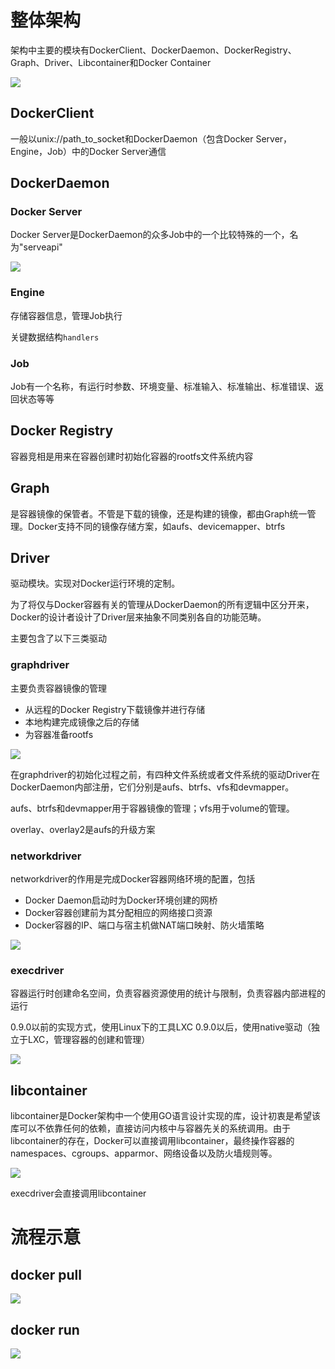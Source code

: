 # 整体架构

架构中主要的模块有DockerClient、DockerDaemon、DockerRegistry、Graph、Driver、Libcontainer和Docker Container

![](./docker整体架构.png)

## DockerClient

一般以unix://path_to_socket和DockerDaemon（包含Docker Server， Engine，Job）中的Docker Server通信

## DockerDaemon

### Docker Server

Docker Server是DockerDaemon的众多Job中的一个比较特殊的一个，名为"serveapi"

![](./docker-server架构示意图.png)

### Engine

存储容器信息，管理Job执行

关键数据结构`handlers`

### Job

Job有一个名称，有运行时参数、环境变量、标准输入、标准输出、标准错误、返回状态等等

## Docker Registry

容器竞相是用来在容器创建时初始化容器的rootfs文件系统内容

## Graph

是容器镜像的保管者。不管是下载的镜像，还是构建的镜像，都由Graph统一管理。Docker支持不同的镜像存储方案，如aufs、devicemapper、btrfs

## Driver

驱动模块。实现对Docker运行环境的定制。

为了将仅与Docker容器有关的管理从DockerDaemon的所有逻辑中区分开来，Docker的设计者设计了Driver层来抽象不同类别各自的功能范畴。

主要包含了以下三类驱动

### graphdriver

主要负责容器镜像的管理

- 从远程的Docker Registry下载镜像并进行存储
- 本地构建完成镜像之后的存储
- 为容器准备rootfs

![](./graphdriver结构示意图.png)

在graphdriver的初始化过程之前，有四种文件系统或者文件系统的驱动Driver在DockerDaemon内部注册，它们分别是aufs、btrfs、vfs和devmapper。

aufs、btrfs和devmapper用于容器镜像的管理；vfs用于volume的管理。

overlay、overlay2是aufs的升级方案

### networkdriver

networkdriver的作用是完成Docker容器网络环境的配置，包括

- Docker Daemon启动时为Docker环境创建的网桥
- Docker容器创建前为其分配相应的网络接口资源
- Docker容器的IP、端口与宿主机做NAT端口映射、防火墙策略

![](./networkdriver架构示意图.png)

### execdriver

容器运行时创建命名空间，负责容器资源使用的统计与限制，负责容器内部进程的运行

0.9.0以前的实现方式，使用Linux下的工具LXC
0.9.0以后，使用native驱动（独立于LXC，管理容器的创建和管理）

![](./execdriver架构示意图.png)

## libcontainer

libcontainer是Docker架构中一个使用GO语言设计实现的库，设计初衷是希望该库可以不依靠任何的依赖，直接访问内核中与容器先关的系统调用。由于libcontainer的存在，Docker可以直接调用libcontainer，最终操作容器的namespaces、cgroups、apparmor、网络设备以及防火墙规则等。

![](./libcontainer示意图.png)

execdriver会直接调用libcontainer

# 流程示意

## docker pull
![](./docker-pull命令执行流程示意图.png)

## docker run
![](./docker-run命令执行流程示意图.png)